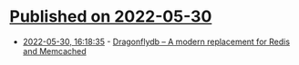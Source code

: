 # [Published on 2022-05-30](index.md)

* [2022-05-30, 16:18:35](https://news.ycombinator.com/item?id=31560547) - [Dragonflydb – A modern replacement for Redis and Memcached](https://github.com/dragonflydb/dragonfly)
